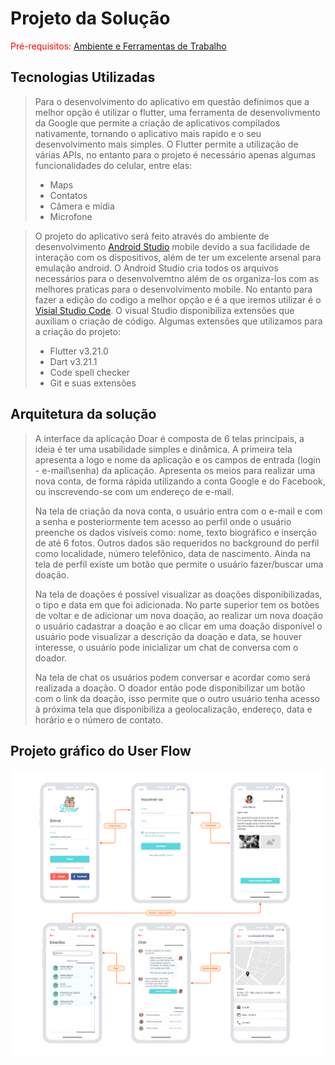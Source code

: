 # Projeto da Solução

<span style="color:red">Pré-requisitos: <a href="4-Gestão-Configuração.md"> Ambiente e Ferramentas de Trabalho</a></span>

## Tecnologias Utilizadas

> Para o desenvolvimento do aplicativo em questão definimos que a melhor 
> opção é utilizar o flutter, uma ferramenta de desenvolivmento da Google que 
> permite a criação de aplicativos compilados nativamente, tornando o aplicativo 
> mais rapido e o seu desenvolvimento mais simples.
> O Flutter permite a utilização de várias APIs, no entanto para o projeto
> é necessário apenas algumas funcionalidades do celular, entre elas:
>   - Maps
>   - Contatos
>   - Câmera e mídia 
>   - Microfone  

> O projeto do aplicativo será feito através do ambiente de desenvolvimento [Android Studio](https://developer.android.com/studio)
> mobile devido a sua facilidade de 
> interação com os dispositivos, além de ter um excelente arsenal para emulação android.
> O Android Studio cria todos os arquivos necessários para o desenvolvemtno além de os 
> organiza-los com as melhores praticas para o desenvolvimento mobile. No entanto para fazer 
> a edição do codigo a melhor opção e é a que iremos utilizar é o [Visial Studio Code](https://code.visualstudio.com/).
> O visual Studio disponibiliza extensões que auxiliam o criação de código.
> Algumas extensões que utilizamos para a criação do projeto:
>  - Flutter v3.21.0
>  - Dart v3.21.1
>  - Code spell checker
>  - Git e suas extensões

## Arquitetura da solução

> A interface da aplicação Doar é composta de 6 telas principais, a ideia é ter uma usabilidade 
> simples e dinâmica. A primeira tela apresenta a logo e nome da aplicação e os campos de entrada 
> (login - e-mail\senha) da aplicação. Apresenta os meios para realizar uma nova conta, de forma 
> rápida utilizando a conta Google e do Facebook, ou inscrevendo-se com um endereço de e-mail.
> 
> Na tela de criação da nova conta, o usuário entra com o e-mail e com a senha e posteriormente 
> tem acesso ao perfil onde o usuário preenche os dados visíveis como: nome, texto biográfico e 
> inserção de até 6 fotos. Outros dados são requeridos no background do perfil como localidade, 
> número telefônico, data de nascimento. Ainda na tela de perfil existe um botão que permite o 
> usuário fazer/buscar uma doação.
> 
> Na tela de doações é possível visualizar as doações disponibilizadas, o tipo e data em que foi 
> adicionada. No parte superior tem os botões de voltar e de adicionar um nova doação, ao realizar 
> um nova doação o usuário cadastrar a doação e ao clicar em uma doação disponível o usuário pode 
> visualizar a descrição da doação e data, se houver interesse, o usuário pode inicializar um chat 
> de conversa com o doador. 
> 
> Na tela de chat os usuários podem conversar e acordar como será realizada a doação. O doador então 
> pode disponibilizar um botão com o link da doação, isso permite que o outro usuário tenha acesso à 
> próxima tela que disponibiliza a geolocalização, endereço, data e horário e o número de contato.

## Projeto gráfico do User Flow

![image](https://github.com/ProfKleberSouza/projeto-pratico-brunosamuelfernandogleydiston/blob/0d35e6b3bb9b4044ab0d7622a01a701433480858/docs/img/newinterfece_v1.png)
